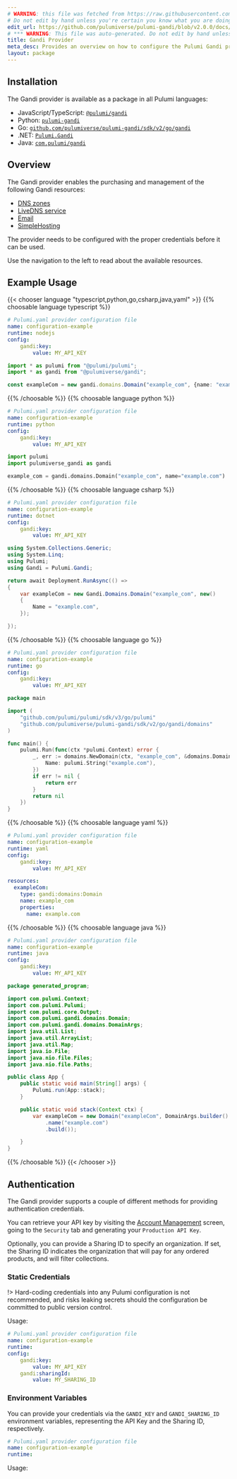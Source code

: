 ```yaml
---
# WARNING: this file was fetched from https://raw.githubusercontent.com/pulumiverse/pulumi-gandi/v2.0.0/docs/_index.md
# Do not edit by hand unless you're certain you know what you are doing!
edit_url: https://github.com/pulumiverse/pulumi-gandi/blob/v2.0.0/docs/_index.md
# *** WARNING: This file was auto-generated. Do not edit by hand unless you're certain you know what you are doing! ***
title: Gandi Provider
meta_desc: Provides an overview on how to configure the Pulumi Gandi provider.
layout: package
---
```


## Installation

The Gandi provider is available as a package in all Pulumi languages:

* JavaScript/TypeScript: [`@pulumi/gandi`](https://www.npmjs.com/package/@pulumi/gandi)
* Python: [`pulumi-gandi`](https://pypi.org/project/pulumi-gandi/)
* Go: [`github.com/pulumiverse/pulumi-gandi/sdk/v2/go/gandi`](https://github.com/pulumi/pulumi-gandi)
* .NET: [`Pulumi.Gandi`](https://www.nuget.org/packages/Pulumi.Gandi)
* Java: [`com.pulumi/gandi`](https://central.sonatype.com/artifact/com.pulumi/gandi)

## Overview

The Gandi provider enables the purchasing and management of the
following Gandi resources:

- [DNS zones](https://api.gandi.net/docs/domains/)
- [LiveDNS service](https://api.gandi.net/docs/livedns/)
- [Email](https://api.gandi.net/docs/email/)
- [SimpleHosting](https://api.gandi.net/docs/simplehosting/)

The provider needs to be configured with the proper credentials before it can be used.

Use the navigation to the left to read about the available resources.
## Example Usage

{{< chooser language "typescript,python,go,csharp,java,yaml" >}}
{{% choosable language typescript %}}
```yaml
# Pulumi.yaml provider configuration file
name: configuration-example
runtime: nodejs
config:
    gandi:key:
        value: MY_API_KEY

```
```typescript
import * as pulumi from "@pulumi/pulumi";
import * as gandi from "@pulumiverse/gandi";

const exampleCom = new gandi.domains.Domain("example_com", {name: "example.com"});
```
{{% /choosable %}}
{{% choosable language python %}}
```yaml
# Pulumi.yaml provider configuration file
name: configuration-example
runtime: python
config:
    gandi:key:
        value: MY_API_KEY

```
```python
import pulumi
import pulumiverse_gandi as gandi

example_com = gandi.domains.Domain("example_com", name="example.com")
```
{{% /choosable %}}
{{% choosable language csharp %}}
```yaml
# Pulumi.yaml provider configuration file
name: configuration-example
runtime: dotnet
config:
    gandi:key:
        value: MY_API_KEY

```
```csharp
using System.Collections.Generic;
using System.Linq;
using Pulumi;
using Gandi = Pulumi.Gandi;

return await Deployment.RunAsync(() =>
{
    var exampleCom = new Gandi.Domains.Domain("example_com", new()
    {
        Name = "example.com",
    });

});

```
{{% /choosable %}}
{{% choosable language go %}}
```yaml
# Pulumi.yaml provider configuration file
name: configuration-example
runtime: go
config:
    gandi:key:
        value: MY_API_KEY

```
```go
package main

import (
	"github.com/pulumi/pulumi/sdk/v3/go/pulumi"
	"github.com/pulumiverse/pulumi-gandi/sdk/v2/go/gandi/domains"
)

func main() {
	pulumi.Run(func(ctx *pulumi.Context) error {
		_, err := domains.NewDomain(ctx, "example_com", &domains.DomainArgs{
			Name: pulumi.String("example.com"),
		})
		if err != nil {
			return err
		}
		return nil
	})
}
```
{{% /choosable %}}
{{% choosable language yaml %}}
```yaml
# Pulumi.yaml provider configuration file
name: configuration-example
runtime: yaml
config:
    gandi:key:
        value: MY_API_KEY

```
```yaml
resources:
  exampleCom:
    type: gandi:domains:Domain
    name: example_com
    properties:
      name: example.com
```
{{% /choosable %}}
{{% choosable language java %}}
```yaml
# Pulumi.yaml provider configuration file
name: configuration-example
runtime: java
config:
    gandi:key:
        value: MY_API_KEY

```
```java
package generated_program;

import com.pulumi.Context;
import com.pulumi.Pulumi;
import com.pulumi.core.Output;
import com.pulumi.gandi.domains.Domain;
import com.pulumi.gandi.domains.DomainArgs;
import java.util.List;
import java.util.ArrayList;
import java.util.Map;
import java.io.File;
import java.nio.file.Files;
import java.nio.file.Paths;

public class App {
    public static void main(String[] args) {
        Pulumi.run(App::stack);
    }

    public static void stack(Context ctx) {
        var exampleCom = new Domain("exampleCom", DomainArgs.builder()
            .name("example.com")
            .build());

    }
}
```
{{% /choosable %}}
{{< /chooser >}}
## Authentication

The Gandi provider supports a couple of different methods for providing authentication credentials.

You can retrieve your API key by visiting the [Account Management](https://account.gandi.net/en/) screen, going to the `Security` tab and generating your `Production API Key`.

Optionally, you can provide a Sharing ID to specify an organization. If set, the Sharing ID indicates the organization that will pay for any ordered products, and will filter collections.
### Static Credentials

!> Hard-coding credentials into any Pulumi configuration is not recommended, and risks leaking secrets should the configuration be committed to public version control.

Usage:

```yaml
# Pulumi.yaml provider configuration file
name: configuration-example
runtime:
config:
    gandi:key:
        value: MY_API_KEY
    gandi:sharingId:
        value: MY_SHARING_ID

```
### Environment Variables

You can provide your credentials via the `GANDI_KEY` and `GANDI_SHARING_ID` environment variables, representing the API Key and the Sharing ID, respectively.

```yaml
# Pulumi.yaml provider configuration file
name: configuration-example
runtime:

```

Usage: